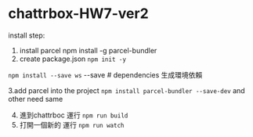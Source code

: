# chattrbox-HW7-ver2

install step:

1.  install parcel
npm install -g parcel-bundler
2.  create package.json
``npm init -y``

``npm install --save ws``
--save # dependencies 生成環境依賴

3.add parcel into the project
``npm install parcel-bundler --save-dev``
and other need same


4. 進到chattrboc 運行
``npm run build``
5. 打開一個新的 運行
``npm run watch``
